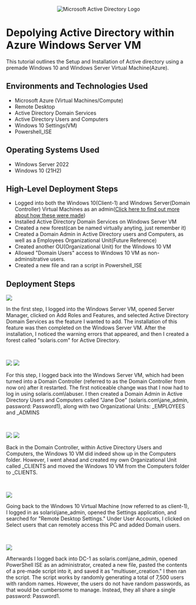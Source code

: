 <p align="center">
<img src="https://i.imgur.com/pU5A58S.png" alt="Microsoft Active Directory Logo"/>
</p>

<h1>Depolying Active Directory within Azure Windows Server VM</h1>
This tutorial outlines the Setup and Installation of Active directory using a premade Windows 10 and Windows Server Virtual Machine(Azure).<br />

<h2>Environments and Technologies Used</h2>

- Microsoft Azure (Virtual Machines/Compute)
- Remote Desktop
- Active Directory Domain Services
- Active Directory Users and Computers
- Windows 10 Settings(VM)
- Powershell_ISE

<h2>Operating Systems Used </h2>

- Windows Server 2022
- Windows 10 (21H2)

<h2>High-Level Deployment Steps</h2>

- Logged into both the Windows 10(Client-1) and Windows Server(Domain Controller) Virtual Machines as an admin([Click here to find out more about how these were made](https://github.com/JheovauhniThompson1/AD-config))
- Installed Active Directory Domain Services on Windows Server VM
- Created a new forest(can be named virtually anyting, just remember it)
- Created a Domain Admin in Active Directory users and Computers, as well as a Employees Organizational Unit(Future Reference)
- Created another OU(Organizational Unit) for the Windows 10 VM
- Allowed "Domain Users" access to Windows 10 VM as non-adminsitrative users.
- Created a new file and ran a script in Powershell_ISE

<h2>Deployment Steps</h2>

<p>
<img src="https://github.com/user-attachments/assets/4740f8d5-1708-4b31-a84c-309139b7b219"/>

</p>
<p>
In the first step, I logged into the Windows Server VM, opened Server Manager, clicked on Add Roles and Features, and selected Active Directory Domain Services as the feature I wanted to add. The installation of this feature was then completed on the Windows Server VM. After the installation, I noticed the warning errors that appeared, and then I created a forest called "solaris.com" for Active Directory.
</p>
<br />

<p>
<img src="https://github.com/user-attachments/assets/c95b8609-d44f-40c6-b107-b8e1d2bafc3c"/>
<img src="https://github.com/user-attachments/assets/6a7db11a-a9c9-4eb4-9d02-b81f508c2e79"/>
</p>
<p>
For this step, I logged back into the Windows Server VM, which had been turned into a Domain Controller (referred to as the Domain Controller from now on) after it restarted. The first noticeable change was that I now had to log in using solaris.com\labuser. I then created a Domain Admin in Active Directory Users and Computers called "Jane Doe" (solaris.com\jane_admin, password: Password1), along with two Organizational Units: _EMPLOYEES and _ADMINS
</p>
<br />

<p>
<img src="https://github.com/user-attachments/assets/d4554470-1d89-490a-92b1-beeb1ddee60c"/>
<img src="https://github.com/user-attachments/assets/9ee47b7d-9160-4445-81d0-24640d4980d7"/>
</p>
<p>
Back in the Domain Controller, within Active Directory Users and Computers, the Windows 10 VM did indeed show up in the Computers folder. However, I went ahead and created my own Organizational Unit called _CLIENTS and moved the Windows 10 VM from the Computers folder to _CLIENTS.
</p>
<br />

<p>
<img src="https://github.com/user-attachments/assets/f5f38b51-f5d0-4286-8228-f60cddb056b6"/>
</p>
<p>
Going back to the Windows 10 Virtual Machine (now referred to as client-1), I logged in as solaris\jane_admin, opened the Settings application, and searched for "Remote Desktop Settings." Under User Accounts, I clicked on Select users that can remotely access this PC and added Domain users.
</p>
<br />

<p>
<img src="https://github.com/user-attachments/assets/1ec440b6-3e29-4b42-bad1-e79800858ed0"/>
</p>
<p>
Afterwards I logged back into DC-1 as solaris.com\jane_admin, opened PowerShell ISE as an administrator, created a new file, pasted the contents of a pre-made script into it, and saved it as "multiuser_creation." I then ran the script. The script works by randomly generating a total of 7,500 users with random names. However, the users do not have random passwords, as that would be cumbersome to manage. Instead, they all share a single password: Password1.
</p>
<br />
